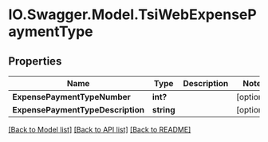 # IO.Swagger.Model.TsiWebExpensePaymentType
## Properties

Name | Type | Description | Notes
------------ | ------------- | ------------- | -------------
**ExpensePaymentTypeNumber** | **int?** |  | [optional] 
**ExpensePaymentTypeDescription** | **string** |  | [optional] 

[[Back to Model list]](../README.md#documentation-for-models) [[Back to API list]](../README.md#documentation-for-api-endpoints) [[Back to README]](../README.md)

